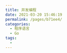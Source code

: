 ```yaml
---
title: 并发编程
date: 2021-03-20 15:46:19
permalink: /pages/b71ee4/
categories:
  - 程序语言
  - Go
tags:
  - 
---
```

